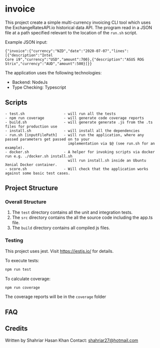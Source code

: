 # invoice

This project create a simple multi-currency invoicing CLI tool which uses the
ExchangeRatesAPI.io historical data API. The program read in a JSON file at a path specified relevant to the location of the `run.sh` script.

Example JSON input:

```
{"invoice":{"currency":"NZD","date":"2020-07-07","lines":[{"description":"Intel
Core i9","currency":"USD","amount":700},{"description":"ASUS ROG
Strix","currency":"AUD","amount":500}]}}
```

The application uses the following technologies:

- Backend: NodeJs
- Type Checking: Typescript

## Scripts

```
- test.sh                  - will run all the tests
- npm run coverage         - will generate code coverage reports
- build.sh                 - will generate generate .js from the .ts files for production use
- install.sh               - will install all the dependencies
- run.sh [inputFilePath]   - will run the application, where any passed parameters get passed on to your
                             implementation via $@ (see run.sh for an example).
- docker.sh                - A helper for invoking scripts via docker run e.g. ./docker.sh install.sh
                             will run install.sh inside an Ubuntu Xenial Docker container.
- score.sh                 - Will check that the application works against some basic test cases.
```

## Project Structure

### Overall Structure

1. The `test` directory contains all the unit and integration tests.
2. The `src` directory contains the all the source code including the app.ts file.
3. The `build` directory contains all compiled js files.

### Testing

This project uses jest.
Visit https://jestjs.io/ for details.

To execute tests:

```bash
npm run test
```

To calculate coverage:

```bash
npm run coverage
```

The coverage reports will be in the `coverage` folder

## FAQ

## Credits

Written by Shahriar Hasan Khan
Contact: shahriar27@hotmail.com
